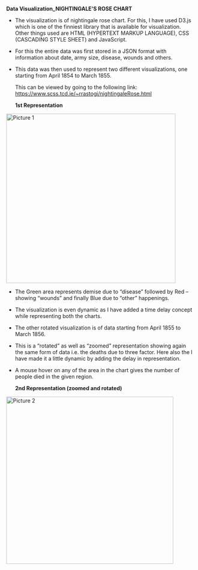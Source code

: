 **Data Visualization_NIGHTINGALE'S ROSE CHART**

- The visualization is of nightingale rose chart. For this, I have used D3.js which is one of the finniest library 	      that is available for visualization. Other things used are HTML (HYPERTEXT MARKUP LANGUAGE), CSS (CASCADING STYLE SHEET) and JavaScript. 
- For this the entire data was first stored in a JSON format with information about date, army size, disease, wounds and others. 
- This data was then used to represent two different visualizations, one starting from April 1854 to March 1855.

	This can be viewed by going to the following link: https://www.scss.tcd.ie/~rrastogi/nightingaleRose.html


  **1st Representation**
<img width="451" alt="Picture 1" src="https://user-images.githubusercontent.com/22388218/80500576-ff01f800-898b-11ea-82ec-4a5c9d1a4d16.png">

- The Green area represents demise due to “disease” followed by Red – showing “wounds” and finally Blue due to “other” happenings.
- The visualization is even dynamic as I have added a time delay concept while representing both the  charts. 
- The other rotated visualization is of data starting from April 1855 to March 1856.
- This is a “rotated” as well as “zoomed” representation showing again the same form of data i.e. the deaths due to three factor. Here also the I have made it a little dynamic by adding the delay in representation.
- A mouse hover on any of the area in the chart gives the number of people died in the given region. 

  **2nd Representation (zoomed and rotated)**
<img width="445" alt="Picture 2" src="https://user-images.githubusercontent.com/22388218/80500844-53a57300-898c-11ea-90b5-0e9417fe8332.png">

